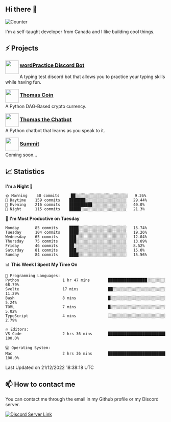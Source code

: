 <h2>Hi there 👋</h2>

![Counter](https://komarev.com/ghpvc/?username=principle105)

<p>I'm a self-taught developer from Canada and I like building cool things.</p>

<h2>⚡ Projects</h2>

<img align="left" src="https://i.imgur.com/BIzs17V.png" width="42" height="42" />
<h3><a target="_blank" href="https://discord.com/application-directory/743183681182498906">wordPractice Discord Bot</a></h3>
<p>A typing test discord bot that allows you to practice your typing skills while having fun.</p>

<img align="left" src="https://i.imgur.com/4FdQpgN.png" width="42" height="42" />
<h3><a href="https://github.com/principle105/thomas-coin">Thomas Coin</a></h3>
<p>A Python DAG-Based crypto currency.</p>

<img align="left" src="https://i.imgur.com/hA9YF2s.png" width="42" height="42" />
<h3><a href="https://github.com/principle105/thomasthechatbot">Thomas the Chatbot</a></h3>
<p>A Python chatbot that learns as you speak to it.</p>

<img align="left" src="https://i.imgur.com/Ly8Atho.png" width="42" height="42" />
<h3><a href="http://summit.sh/">Summit</a></h3>
<p>Coming soon...</p>

<h2>📈 Statistics</h2>

<!--START_SECTION:waka-->
**I'm a Night 🦉** 

```text
🌞 Morning    50 commits     ██░░░░░░░░░░░░░░░░░░░░░░░   9.26% 
🌆 Daytime    159 commits    ███████░░░░░░░░░░░░░░░░░░   29.44% 
🌃 Evening    216 commits    ██████████░░░░░░░░░░░░░░░   40.0% 
🌙 Night      115 commits    █████░░░░░░░░░░░░░░░░░░░░   21.3%

```
📅 **I'm Most Productive on Tuesday** 

```text
Monday       85 commits     ████░░░░░░░░░░░░░░░░░░░░░   15.74% 
Tuesday      104 commits    ████░░░░░░░░░░░░░░░░░░░░░   19.26% 
Wednesday    65 commits     ███░░░░░░░░░░░░░░░░░░░░░░   12.04% 
Thursday     75 commits     ███░░░░░░░░░░░░░░░░░░░░░░   13.89% 
Friday       46 commits     ██░░░░░░░░░░░░░░░░░░░░░░░   8.52% 
Saturday     81 commits     ███░░░░░░░░░░░░░░░░░░░░░░   15.0% 
Sunday       84 commits     ████░░░░░░░░░░░░░░░░░░░░░   15.56%

```


📊 **This Week I Spent My Time On** 

```text
💬 Programming Languages: 
Python                   1 hr 47 mins        █████████████████░░░░░░░░   68.79% 
Svelte                   17 mins             ██░░░░░░░░░░░░░░░░░░░░░░░   11.29% 
Bash                     8 mins              █░░░░░░░░░░░░░░░░░░░░░░░░   5.24% 
TOML                     7 mins              █░░░░░░░░░░░░░░░░░░░░░░░░   5.02% 
TypeScript               4 mins              ░░░░░░░░░░░░░░░░░░░░░░░░░   2.79%

🔥 Editors: 
VS Code                  2 hrs 36 mins       █████████████████████████   100.0%

💻 Operating System: 
Mac                      2 hrs 36 mins       █████████████████████████   100.0%

```


 Last Updated on 21/12/2022 18:38:18 UTC
<!--END_SECTION:waka-->

<h2>📫 How to contact me</h2>

You can contact me through the email in my Github profile or my Discord server.

[![Discord Server Link](https://dcbadge.vercel.app/api/server/DHnk46C)](https://discord.gg/DHnk46C)


